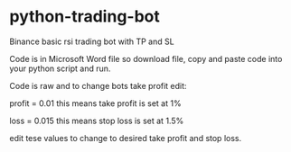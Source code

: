 # python-trading-bot
Binance basic rsi trading bot with TP and SL

Code is in Microsoft Word file so download file, copy and paste code into your python script and run.

Code is raw and to change bots take profit edit:

profit = 0.01
this means take profit is set at 1%

loss = 0.015
this means stop loss is set at 1.5%

edit tese values to change to desired take profit and stop loss.




